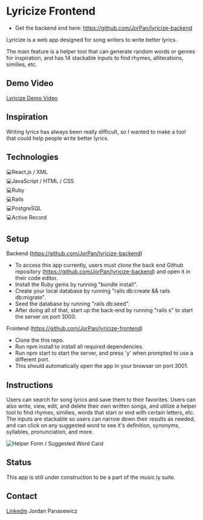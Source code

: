 # Lyricize Frontend

- Get the backend end here: https://github.com/JorPan/lyricize-backend

Lyricize is a web app designed for song writers to write better lyrics. 

The main feature is a helper tool that can generate random words or genres for inspiration, and has 14 stackable inputs to find rhymes, alliterations, similies, etc. 

## Demo Video
[Lyricize Demo Video](https://www.youtube.com/watch?v=xNXhS0R3J9k&feature=youtu.be)


## Inspiration

Writing lyrics has always been really difficult, so I wanted to make a tool that could help people write better lyrics. 

## Technologies

💻React.js / XML <br />
💻JavaScript / HTML / CSS <br />
💻Ruby <br />
💻Rails <br />
💻PostgreSQL <br />
💻Active Record <br />


## Setup

Backend (https://github.com/JorPan/lyricize-backend)
- To access this app currently, users must clone the back end Github repository (https://github.com/JorPan/lyricize-backend) and open it in their code editor.
- Install the Ruby gems by running "bundle install".
- Create your local database by running "rails db:create && rails db:migrate".
- Seed the database by running "rails db:seed".
- After doing all of that, start up the back-end by running "rails s" to start the server on port 3000. 

Frontend (https://github.com/JorPan/lyricize-frontend)
- Clone the this repo.
- Run npm install to install all required dependencies.
- Run npm start to start the server, and press 'y' when prompted to use a different port. 
- This should automatically open the app in your browser on port 3001. 

## Instructions

Users can search for song lyrics and save them to their favorites. Users can also write, view, edit, and delete their own written songs, and utilize a helper tool to find rhymes, similies, words that start or end with certain letters, etc. The inputs are stackable so users can narrow down their results as needed, and can click on any suggested word to see it's definition, synonyms, syllables, pronunciation, and more. 

![Helper Form / Suggested Word Card](https://i.imgur.com/OoMDKHZ.png)


## Status

This app is still under construction to be a part of the music.ly suite.


## Contact

[Linkedin](https://www.linkedin.com/in/jordan-panasewicz-77a93158/) Jordan Panasewicz
